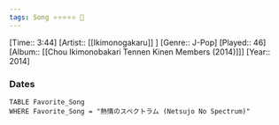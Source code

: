 ```yaml
---
tags: Song ⭐⭐⭐⭐⭐ 💛
---
```

[Time:: 3:44]
[Artist:: [[Ikimonogakaru]] ]
[Genre:: J-Pop]
[Played:: 46]
[Album:: [[Chou Ikimonobakari Tennen Kinen Members (2014)]]]
[Year:: 2014]
### Dates
````dataview
TABLE Favorite_Song
WHERE Favorite_Song = "熱情のスペクトラム (Netsujo No Spectrum)"
````